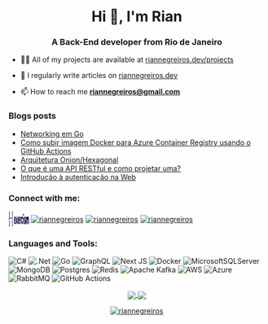 <h1 align="center">Hi 👋, I'm Rian</h1>
<h3 align="center">A Back-End developer from Rio de Janeiro</h3>

- 👨‍💻 All of my projects are available at [riannegreiros.dev/projects](https://www.riannegreiros.dev/projects)

- 📝 I regularly write articles on [riannegreiros.dev](https://www.riannegreiros.dev)

- 📫 How to reach me **riannegreiros@gmail.com**

### Blogs posts
<!-- BLOG-POST-LIST:START -->
- [Networking em Go](https://www.riannegreiros.dev/post/web-servers-e-networking-em-go)
- [Como subir imagem Docker para Azure Container Registry usando o GitHub Actions](https://www.riannegreiros.dev/post/subir-imagem-docker-para-azure-container-registry-usando-o-github-actions)
- [Arquitetura Onion/Hexagonal](https://www.riannegreiros.dev/post/onion-architecture)
- [O que é uma API RESTful e como projetar uma?](https://www.riannegreiros.dev/post/o-que-e-uma-api-restful-e-como-projetar-uma)
- [Introdução à autenticação na Web](https://www.riannegreiros.dev/post/introducao-a-autenticacao-na-web)
<!-- BLOG-POST-LIST:END -->

<h3 align="left">Connect with me:</h3>
<p align="left">
<a href="https://exercism.org/profiles/RianNegreiros" target="blank"><img align="center" src="./imgs/Exercism-logo.svg" alt="riannegreiros" height="30" width="40" /></a>
<a href="https://linkedin.com/in/riannegreiros" target="blank"><img align="center" src="https://raw.githubusercontent.com/rahuldkjain/github-profile-readme-generator/master/src/images/icons/Social/linked-in-alt.svg" alt="riannegreiros" height="30" width="40" /></a>
<a href="https://www.hackerrank.com/riannegreiros" target="blank"><img align="center" src="https://raw.githubusercontent.com/rahuldkjain/github-profile-readme-generator/master/src/images/icons/Social/hackerrank.svg" alt="riannegreiros" height="30" width="40" /></a>
<a href="https://www.leetcode.com/riannegreiros" target="blank"><img align="center" src="https://raw.githubusercontent.com/rahuldkjain/github-profile-readme-generator/master/src/images/icons/Social/leet-code.svg" alt="riannegreiros" height="30" width="40" /></a>
</p>

<h3 align="left">Languages and Tools:</h3>
<p align="left">
  
![C#](https://img.shields.io/badge/c%23-%23239120.svg?style=for-the-badge&logo=c-sharp&logoColor=white)
![.Net](https://img.shields.io/badge/.NET-5C2D91?style=for-the-badge&logo=.net&logoColor=white)
![Go](https://img.shields.io/badge/go-%2300ADD8.svg?style=for-the-badge&logo=go&logoColor=white)
![GraphQL](https://img.shields.io/badge/-GraphQL-E10098?style=for-the-badge&logo=graphql&logoColor=white)
![Next JS](https://img.shields.io/badge/Next-black?style=for-the-badge&logo=next.js&logoColor=white)
![Docker](https://img.shields.io/badge/docker-%230db7ed.svg?style=for-the-badge&logo=docker&logoColor=white)
![MicrosoftSQLServer](https://img.shields.io/badge/Microsoft%20SQL%20Server-CC2927?style=for-the-badge&logo=microsoft%20sql%20server&logoColor=white)
![MongoDB](https://img.shields.io/badge/MongoDB-%234ea94b.svg?style=for-the-badge&logo=mongodb&logoColor=white)
![Postgres](https://img.shields.io/badge/postgres-%23316192.svg?style=for-the-badge&logo=postgresql&logoColor=white)
![Redis](https://img.shields.io/badge/redis-%23DD0031.svg?style=for-the-badge&logo=redis&logoColor=white)
![Apache Kafka](https://img.shields.io/badge/Apache%20Kafka-000?style=for-the-badge&logo=apachekafka)
![AWS](https://img.shields.io/badge/AWS-%23FF9900.svg?style=for-the-badge&logo=amazon-aws&logoColor=white)
![Azure](https://img.shields.io/badge/azure-%230072C6.svg?style=for-the-badge&logo=microsoftazure&logoColor=white)
![RabbitMQ](https://img.shields.io/badge/Rabbitmq-FF6600?style=for-the-badge&logo=rabbitmq&logoColor=white)
![GitHub Actions](https://img.shields.io/badge/github%20actions-%232671E5.svg?style=for-the-badge&logo=githubactions&logoColor=white)
</p>

<p align="center">
  <a href="https://github.com/anuraghazra/github-readme-stats">
  <img height=200 align="center" src="https://github-readme-stats-orpin-rho.vercel.app/api?username=RianNegreiros&show_icons=true&theme=dracula&hide_border=true" />
</a>
<a href="https://github.com/anuraghazra/convoychat">
  <img height=200 align="center" src="https://github-readme-stats.vercel.app/api/top-langs?username=RianNegreiros&layout=compact&langs_count=8&card_width=320&theme=dracula&hide_border=true" />
</a>
</p>

<p align="center"> <a href="https://github.com/DenverCoder1/github-readme-streak-stats"><img src="https://github-readme-streak-stats-ecru.vercel.app?user=RianNegreiros&theme=dracula&hide_border=true" alt="riannegreiros" /></a> </p>

<!---
<p align="center"> <a href="https://github.com/ryo-ma/github-profile-trophy"><img src="https://github-profile-trophy.vercel.app/?username=RianNegreiros&column=-1&margin-w=15&margin-h=15&theme=dracula&no-frame=true" alt="riannegreiros" /></a> </p>
--->

<!---
<p align="center"> <img src="https://komarev.com/ghpvc/?username=Riannegreiros&label=Profile%20views&color=blueviolet&style=for-the-badge" alt="riannegreiros" /> </p>
-->
